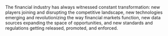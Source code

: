 The financial industry has always witnessed constant transformation: new players joining and disrupting the competitive landscape, new technologies emerging and revolutionizing the way financial markets function, new data sources expanding the space of opportunities, and new standards and regulations getting released, promoted, and enforced.